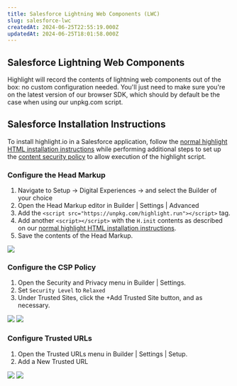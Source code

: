 ```yaml
---
title: Salesforce Lightning Web Components (LWC)
slug: salesforce-lwc
createdAt: 2024-06-25T22:55:19.000Z
updatedAt: 2024-06-25T18:01:58.000Z
---
```


## Salesforce Lightning Web Components

Highlight will record the contents of lightning web components out of the box: no custom configuration needed.
You'll just need to make sure you're on the latest version of our browser SDK, which should by default be the case
when using our unpkg.com script.

## Salesforce Installation Instructions

To install highlight.io in a Salesforce application, follow the [normal highlight HTML installation instructions](../7_other.md) 
while performing additional steps to set up the [content security policy](./content-security-policy.md) 
to allow execution of the highlight script.

### Configure the Head Markup

1. Navigate to Setup -> Digital Experiences -> and select the Builder of your choice
2. Open the Head Markup editor in Builder | Settings | Advanced
3. Add the `<script src="https://unpkg.com/highlight.run"></script>` tag.
4. Add another `<script></script>` with the `H.init` contents as described on our [normal highlight HTML installation instructions](../7_other.md).
5. Save the contents of the Head Markup.

![](/images/docs/salesforce/step1.png)

### Configure the CSP Policy

1. Open the Security and Privacy menu in Builder | Settings.
2. Set `Security Level` to `Relaxed`
3. Under Trusted Sites, click the +Add Trusted Site button, and as necessary.

![](/images/docs/salesforce/step2.png)
![](/images/docs/salesforce/step3.png)

### Configure Trusted URLs

1. Open the Trusted URLs menu in Builder | Settings | Setup.
2. Add a New Trusted URL

![](/images/docs/salesforce/step4.png)
![](/images/docs/salesforce/step5.png)
